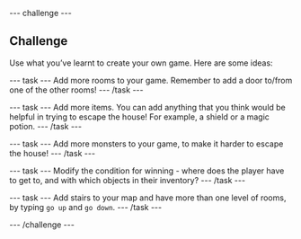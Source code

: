 --- challenge ---

## Challenge

Use what you’ve learnt to create your own game. Here are some ideas:

--- task ---
Add more rooms to your game. Remember to add a door to/from one of the other rooms!
--- /task ---

--- task ---
Add more items. You can add anything that you think would be helpful in trying to escape the house! For example, a shield or a magic potion.
--- /task ---

--- task ---
Add more monsters to your game, to make it harder to escape the house!
--- /task ---

--- task ---
Modify the condition for winning - where does the player have to get to, and with which objects in their inventory?
--- /task ---

--- task ---
Add stairs to your map and have more than one level of rooms, by typing `go up` and `go down`.
--- /task ---


--- /challenge ---
